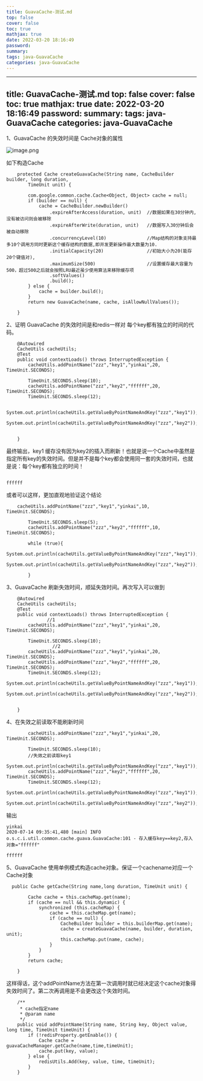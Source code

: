 ```yaml
---
title: GuavaCache-测试.md
top: false
cover: false
toc: true
mathjax: true
date: 2022-03-20 18:16:49
password:
summary:
tags: java-GuavaCache
categories: java-GuavaCache
---
```

---
title: GuavaCache-测试.md
top: false
cover: false
toc: true
mathjax: true
date: 2022-03-20 18:16:49
password:
summary:
tags: java-GuavaCache
categories: java-GuavaCache
---
1、GuavaCache 的失效时间是 Cache对象的属性

![image.png](https://upload-images.jianshu.io/upload_images/13965490-6d6764f1b4cf4f8f.png?imageMogr2/auto-orient/strip%7CimageView2/2/w/1240)


如下构造Cache 
~~~
    protected Cache createGuavaCache(String name, CacheBuilder builder, long duration,
        TimeUnit unit) {

        com.google.common.cache.Cache<Object, Object> cache = null;
        if (builder == null) {
            cache = CacheBuilder.newBuilder()
                .expireAfterAccess(duration, unit)  //数据如果在30分钟内,没有被访问则会被移除
                .expireAfterWrite(duration, unit)   //数据写入30分钟后会被自动移除
                .concurrencyLevel(10)               //Map结构的对象支持最多10个调用方同时更新这个缓存结构的数据,即并发更新操作最大数量为10.
                .initialCapacity(20)                //初始大小为20(能存20个键值对),
                .maximumSize(500)                   //设置缓存最大容量为500，超过500之后就会按照LRU最近虽少使用算法来移除缓存项
                .softValues()
                .build();
        } else {
            cache = builder.build();
        }
        return new GuavaCache(name, cache, isAllowNullValues());

    }

~~~

2、证明 GuavaCache 的失效时间是和redis一样对 每个key都有独立的时间的代码。

~~~
	@Autowired
	CacheUtils cacheUtils;
	@Test
	public void contextLoads() throws InterruptedException {
		cacheUtils.addPointName("zzz","key1","yinkai",20, TimeUnit.SECONDS);

		TimeUnit.SECONDS.sleep(10);
		cacheUtils.addPointName("zzz","key2","ffffff",20, TimeUnit.SECONDS);
		TimeUnit.SECONDS.sleep(12);

		System.out.println(cacheUtils.getValueByPointNameAndKey("zzz","key1"));
		System.out.println(cacheUtils.getValueByPointNameAndKey("zzz","key2"));


	}

~~~
最终输出，key1 缓存没有因为key2的插入而刷新！也就是说一个Cache中虽然是指定所有key的失效时间。但是并不是每个key都会使用同一套的失效时间，也就是说：每个key都有独立的时间！
~~~

ffffff
~~~


或者可以这样，更加直观地验证这个结论
~~~
	cacheUtils.addPointName("zzz","key1","yinkai",10, TimeUnit.SECONDS);

		TimeUnit.SECONDS.sleep(5);
		cacheUtils.addPointName("zzz","key2","ffffff",10, TimeUnit.SECONDS);

		while (true){
			System.out.println(cacheUtils.getValueByPointNameAndKey("zzz","key1"));
			System.out.println(cacheUtils.getValueByPointNameAndKey("zzz","key2"));

		}
~~~

3、GuavaCache 刷新失效时间，顺延失效时间。再次写入可以做到

~~~
	@Autowired
	CacheUtils cacheUtils;
	@Test
	public void contextLoads() throws InterruptedException {
               //1
		cacheUtils.addPointName("zzz","key1","yinkai",20, TimeUnit.SECONDS);

		TimeUnit.SECONDS.sleep(10);
                 //2
		cacheUtils.addPointName("zzz","key1","yinkai",20, TimeUnit.SECONDS);
		cacheUtils.addPointName("zzz","key2","ffffff",20, TimeUnit.SECONDS);
		TimeUnit.SECONDS.sleep(12);
		System.out.println(cacheUtils.getValueByPointNameAndKey("zzz","key1"));
		System.out.println(cacheUtils.getValueByPointNameAndKey("zzz","key2"));


	}
~~~

4、在失效之前读取不能刷新时间

~~~
		cacheUtils.addPointName("zzz","key1","yinkai",20, TimeUnit.SECONDS);

		TimeUnit.SECONDS.sleep(10);
		//失效之前读取key1
		System.out.println(cacheUtils.getValueByPointNameAndKey("zzz","key1"));
		cacheUtils.addPointName("zzz","key2","ffffff",20, TimeUnit.SECONDS);
		TimeUnit.SECONDS.sleep(12);
		System.out.println(cacheUtils.getValueByPointNameAndKey("zzz","key1"));
		System.out.println(cacheUtils.getValueByPointNameAndKey("zzz","key2"));
~~~

输出
~~~
yinkai
2020-07-14 09:35:41,480 [main] INFO  o.s.c.i.util.common.cache.guava.GuavaCache:101 - 存入缓存key==key2,存入对象="ffffff"

ffffff
~~~



5、GuavaCache  使用单例模式构造cache对象。保证一个cachename对应一个Cache对象
~~~
  public Cache getCache(String name,long duration, TimeUnit unit) {

        Cache cache = this.cacheMap.get(name);
        if (cache == null && this.dynamic) {
            synchronized (this.cacheMap) {
                cache = this.cacheMap.get(name);
                if (cache == null) {
                    CacheBuilder builder = this.builderMap.get(name);
                    cache = createGuavaCache(name, builder, duration, unit);
                    this.cacheMap.put(name, cache);
                }
            }
        }
        return cache;

    }
~~~

这样得话，这个addPointName方法在第一次调用时就已经决定这个cache对象得失效时间了。第二次再调用是不会更改这个失效时间。
~~~
    /**
     * cache指定name
     * @param name
     */
    public void addPointName(String name, String key, Object value, long time, TimeUnit timeUnit) {
        if (!redisProperty.getEnable()) {
            Cache cache = guavaCacheManager.getCache(name,time,timeUnit);
            cache.put(key, value);
        } else {
            redisUtils.Add(key, value, time, timeUnit);
        }
    }
~~~
